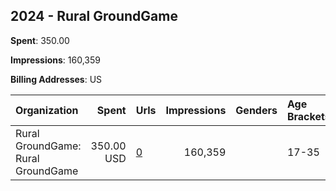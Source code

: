 ## 2024 - Rural GroundGame 
**Spent**: 350.00

**Impressions**: 160,359

**Billing Addresses**: US

|Organization|Spent|Urls|Impressions|Genders|Age Brackets|Country Codes|
|:---|---:|:---|---:|:---|:---|:---|
|Rural GroundGame: Rural GroundGame|350.00 USD|[0](https://www.snap.com/political-ads/asset/1a191c40af23da3b6d4e3d48a231f1ecb2416930cd1cfbbb169d1f3969f1af68?mediaType=mp4)|160,359||17-35|united states|
